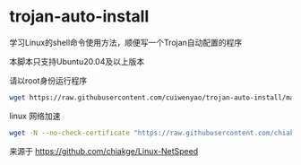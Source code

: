 # trojan-auto-install
学习Linux的shell命令使用方法，顺便写一个Trojan自动配置的程序

本脚本只支持Ubuntu20.04及以上版本

请以root身份运行程序

```bash
wget https://raw.githubusercontent.com/cuiwenyao/trojan-auto-install/master/trojan-install.sh && chmod +x trojan-install.sh && ./trojan-install.sh
```


linux 网络加速

```bash
wget -N --no-check-certificate "https://raw.githubusercontent.com/chiakge/Linux-NetSpeed/master/tcp.sh" && chmod +x tcp.sh && ./tcp.sh
```

来源于
https://github.com/chiakge/Linux-NetSpeed

